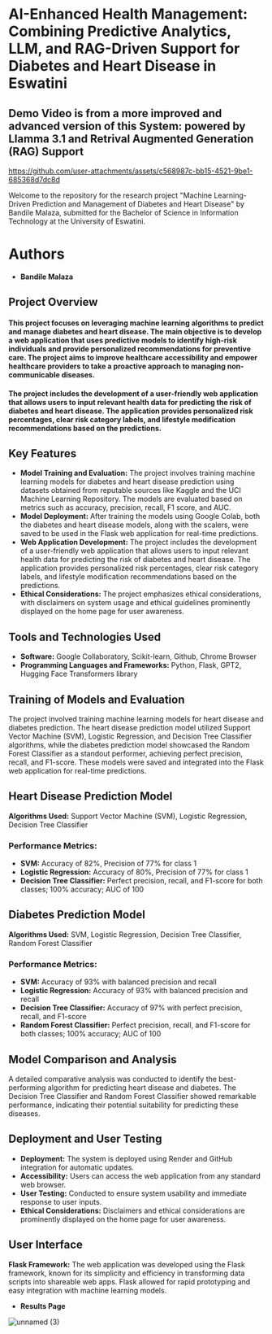 # AI-Enhanced Health Management: Combining Predictive Analytics, LLM, and RAG-Driven Support for Diabetes and Heart Disease in Eswatini

## Demo Video is from a more improved and advanced version of this System: powered by Llamma 3.1 and Retrival Augmented Generation (RAG) Support



https://github.com/user-attachments/assets/c568987c-bb15-4521-9be1-685368d7dc8d



Welcome to the repository for the research project "Machine Learning-Driven Prediction and Management of Diabetes and Heart Disease" by Bandile Malaza, submitted for the Bachelor of Science in Information Technology at the University of Eswatini.

# Authors

- **Bandile Malaza**

## Project Overview
#### This project focuses on leveraging machine learning algorithms to predict and manage diabetes and heart disease. The main objective is to develop a web application that uses predictive models to identify high-risk individuals and provide personalized recommendations for preventive care. The project aims to improve healthcare accessibility and empower healthcare providers to take a proactive approach to managing non-communicable diseases.

#### The project includes the development of a user-friendly web application that allows users to input relevant health data for predicting the risk of diabetes and heart disease. The application provides personalized risk percentages, clear risk category labels, and lifestyle modification recommendations based on the predictions.

## Key Features
- **Model Training and Evaluation:** The project involves training machine learning models for diabetes and heart disease prediction using datasets obtained from reputable sources like Kaggle and the UCI Machine Learning Repository. The models are evaluated based on metrics such as accuracy, precision, recall, F1 score, and AUC.
- **Model Deployment:** After training the models using Google Colab, both the diabetes and heart disease models, along with the scalers, were saved to be used in the Flask web application for real-time predictions.
- **Web Application Development:** The project includes the development of a user-friendly web application that allows users to input relevant health data for predicting the risk of diabetes and heart disease. The application provides personalized risk percentages, clear risk category labels, and lifestyle modification recommendations based on the predictions.
- **Ethical Considerations:** The project emphasizes ethical considerations, with disclaimers on system usage and ethical guidelines prominently displayed on the home page for user awareness.

## Tools and Technologies Used
- **Software:** Google Collaboratory, Scikit-learn, Github, Chrome Browser
- **Programming Languages and Frameworks:** Python, Flask, GPT2, Hugging Face Transformers library

## Training of Models and Evaluation
The project involved training machine learning models for heart disease and diabetes prediction. The heart disease prediction model utilized Support Vector Machine (SVM), Logistic Regression, and Decision Tree Classifier algorithms, while the diabetes prediction model showcased the Random Forest Classifier as a standout performer, achieving perfect precision, recall, and F1-score. These models were saved and integrated into the Flask web application for real-time predictions.

## Heart Disease Prediction Model
**Algorithms Used:** Support Vector Machine (SVM), Logistic Regression, Decision Tree Classifier

### Performance Metrics:
- **SVM:** Accuracy of 82%, Precision of 77% for class 1
- **Logistic Regression:** Accuracy of 80%, Precision of 77% for class 1
- **Decision Tree Classifier:** Perfect precision, recall, and F1-score for both classes; 100% accuracy; AUC of 100

## Diabetes Prediction Model
**Algorithms Used:** SVM, Logistic Regression, Decision Tree Classifier, Random Forest Classifier

### Performance Metrics:
- **SVM:** Accuracy of 93% with balanced precision and recall
- **Logistic Regression:** Accuracy of 93% with balanced precision and recall
- **Decision Tree Classifier:** Accuracy of 97% with perfect precision, recall, and F1-score
- **Random Forest Classifier:** Perfect precision, recall, and F1-score for both classes; 100% accuracy; AUC of 100

## Model Comparison and Analysis
A detailed comparative analysis was conducted to identify the best-performing algorithm for predicting heart disease and diabetes. The Decision Tree Classifier and Random Forest Classifier showed remarkable performance, indicating their potential suitability for predicting these diseases.

## Deployment and User Testing
- **Deployment:** The system is deployed using Render and GitHub integration for automatic updates.
- **Accessibility:** Users can access the web application from any standard web browser.
- **User Testing:** Conducted to ensure system usability and immediate response to user inputs.
- **Ethical Considerations:** Disclaimers and ethical considerations are prominently displayed on the home page for user awareness.
  
## User Interface
**Flask Framework:** The web application was developed using the Flask framework, known for its simplicity and efficiency in transforming data scripts into shareable web apps. Flask allowed for rapid prototyping and easy integration with machine learning models.

- **Results Page**

![unnamed (3)](https://github.com/bandym05/Machine-Learning-based-Diabetes-and-Heart-Disease-Prediction-with-Personalisation-Features/assets/58115126/66febb88-308b-4d7e-be7c-29340d4d2add)


